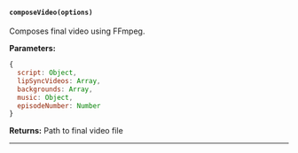 #### `composeVideo(options)`

Composes final video using FFmpeg.

**Parameters:**
```javascript
{
  script: Object,
  lipSyncVideos: Array,
  backgrounds: Array,
  music: Object,
  episodeNumber: Number
}
```

**Returns:** Path to final video file

---
